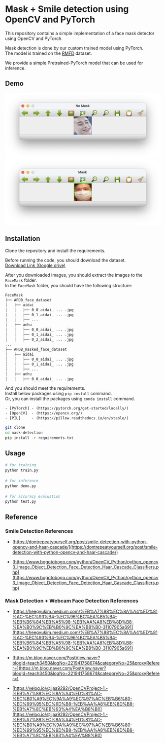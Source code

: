# Mask + Smile detection using OpenCV and PyTorch 

This repository contains a simple implementation of a face mask detector using OpenCV and PyTorch.  

Mask detection is done by our custom trained model using PyTorch.  
The model is trained on the [RMFD](https://github.com/X-zhangyang/Real-World-Masked-Face-Dataset) dataset.  

We provide a simple Pretrained-PyTorch model that can be used for inference.

## Demo
![figures/NoMask.png](figures/NoMask.png)
![figures/Mask.png](figures/Mask.png)

## Installation
Clone the repository and install the requirements.

Before running the code, you should download the dataset.  
[Download Link (Google drive)](https://drive.google.com/file/d/1UlOk6EtiaXTHylRUx2mySgvJX9ycoeBp/view)  

After you downloaded images, you should extract the images to the `FaceMask` folder.  
In the `FaceMask` folder, you should have the following structure:  
```
FaceMask
├── AFDB_face_dataset
│   ├── aidai
│   │   ├── 0_0_aidai_ ... .jpg
│   │   ├── 0_1_aidai_ ... .jpg
│   │   ├── ... 
│   ├── anhu
│   │   ├── 0_0_aidai_ ... .jpg
│   │   ├── 0_1_aidai_ ... .jpg
│   │   ├── 0_2_aidai_ ... .jpg
...
├── AFDB_masked_face_dataset
│   ├── aidai
│   │   ├── 0_0_aidai_ ... .jpg
│   │   ├── 0_1_aidai_ ... .jpg
│   │   ├── ...
│   ├── anhu
│   │   ├── 0_0_aidai_ ... .jpg
```

And you should meet the requirements.  
Install below packages using `pip install` command.  
Or, you can install the packages using `conda install` command.  
```
- [PyTorch] - (https://pytorch.org/get-started/locally/)
- [OpenCV]  - (https://opencv.org/)
- [PIL]     - (https://pillow.readthedocs.io/en/stable/)
```


```bash
git clone
cd mask-detection
pip install -r requirements.txt
```

## Usage

```bash
# for training 
python train.py

# for inference
python demo.py

# for accuracy evaluation
python test.py
```

## Reference
### Smile Detection References
* [https://dontrepeatyourself.org/post/smile-detection-with-python-opencv-and-haar-cascade/](https://dontrepeatyourself.org/post/smile-detection-with-python-opencv-and-haar-cascade/)

* [https://www.bogotobogo.com/python/OpenCV_Python/python_opencv3_Image_Object_Detection_Face_Detection_Haar_Cascade_Classifiers.php](https://www.bogotobogo.com/python/OpenCV_Python/python_opencv3_Image_Object_Detection_Face_Detection_Haar_Cascade_Classifiers.php)

### Mask Detection + Webcam Face Detection References
* [https://heegyukim.medium.com/%EB%A7%88%EC%8A%A4%ED%81%AC-%EC%93%B4-%EC%96%BC%EA%B5%B4-%EB%B6%84%EB%A5%98-%EB%AA%A8%EB%8D%B8-%EA%B0%9C%EB%B0%9C%EA%B8%B0-31107905a691](https://heegyukim.medium.com/%EB%A7%88%EC%8A%A4%ED%81%AC-%EC%93%B4-%EC%96%BC%EA%B5%B4-%EB%B6%84%EB%A5%98-%EB%AA%A8%EB%8D%B8-%EA%B0%9C%EB%B0%9C%EA%B8%B0-31107905a691)

* [https://m.blog.naver.com/PostView.naver?blogId=teach3450&logNo=221941758674&categoryNo=25&proxyReferer=](https://m.blog.naver.com/PostView.naver?blogId=teach3450&logNo=221941758674&categoryNo=25&proxyReferer=)

* [https://velog.io/@jjaa9292/OpenCVProject-1.-%EB%A7%88%EC%8A%A4%ED%81%AC-%EC%B0%A9%EC%9A%A9%EC%97%AC%EB%B6%80-%ED%99%95%EC%9D%B8-%EB%AA%A8%EB%8D%B8-%EB%A7%8C%EB%93%A4%EA%B8%B0](https://velog.io/@jjaa9292/OpenCVProject-1.-%EB%A7%88%EC%8A%A4%ED%81%AC-%EC%B0%A9%EC%9A%A9%EC%97%AC%EB%B6%80-%ED%99%95%EC%9D%B8-%EB%AA%A8%EB%8D%B8-%EB%A7%8C%EB%93%A4%EA%B8%B0)


